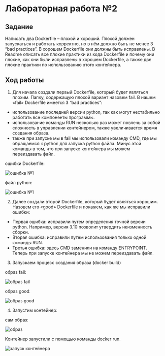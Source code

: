 # Лабораторная работа №2

## Задание

Написать два Dockerfile – плохой и хороший. Плохой должен запускаться и работать корректно, но в нём должно быть не менее 3 “bad practices”. В хорошем Dockerfile они должны быть исправлены. В Readme описать все плохие практики из кода Dockerfile и почему они плохие, как они были исправлены в хорошем Dockerfile, а также две плохие практики по использованию этого контейнера.

## Ход работы

1)  Для начала создали первый Dockerfile, который будет являться плохим. Папку, содержащую плохой вариант назовем fail.
В нашем «fail» Dockerfile имеется 3 “bad practices”:
- использование последней версии python, так как могут нестабильно работать все компоненты программы.
- использование команды RUN несколько раз может повлечь за собой сложность в управлении контейнером, также увеличивается время создания образа.
- также при запуске мы в fail мы использовали команду CMD, где мы обращаемся к python для запуска python файла. Минус этой команды в том, что при запуске контейнера мы можем переиздавать файл.
  
ошибки Dockerfile:

![ошибка №1](https://github.com/V1lou/Clouds/blob/main/LAB%20№2/fail/1.jpg)

файл python:

![ошибка №1](https://github.com/V1lou/Clouds/blob/main/LAB%20№2/fail/2.jpg)



2)  Далее создали второй Dockerfile, который будет являться хорошим.
Назовем его «good» Dockerfile и покажем, как же мы исправили ошибки:
- Первая ошибка: исправили путем определения точной версии python. Например, версия 3.10 позволит утвердить неизменность сборки.
- Вторая ошибка: исправили путем использования только одной команды RUN. 
- Третья ошибка: здесь CMD заменили на команду ENTRYPOINT. Теперь при запуске контейнера мы не можем переиздавать файл.

3) Запускаем процесс создания образа (docker build)

образ fail:

![образ fail](https://github.com/V1lou/Clouds/blob/main/LAB%20№2/fail/4.jpg)

образ good:

![образ good](https://github.com/V1lou/Clouds/blob/main/LAB%20№2/good/5.jpg)

4)  Запустим контейнер:
   
сам образ:

![образ](https://github.com/V1lou/Clouds/blob/main/LAB%20№2/good/7.jpg)

Контейнер запустили с помощью команды docker run.

![запуск контейнера](https://github.com/V1lou/Clouds/blob/main/LAB%20№2/good/6.jpg)

